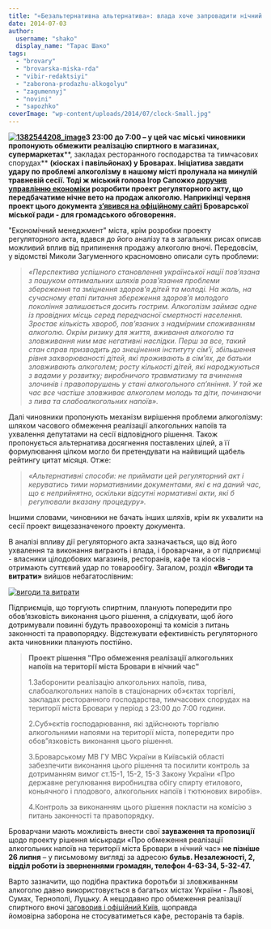 ```yaml
---
title: "«Безальтернативна альтернатива»: влада хоче запровадити нічний \"сухий закон\" у Броварах"
date: 2014-07-03
author: 
  username: "shako"
  display_name: "Тарас Шако"
tags: 
  - "brovary"
  - "brovarska-miska-rda"
  - "vibir-redaktsiyi"
  - "zaborona-prodazhu-alkogolyu"
  - "zagumennyj"
  - "novini"
  - "sapozhko"
coverImage: "wp-content/uploads/2014/07/clock-Small.jpg"
---
```


**[![1382544208_image](https://mpz.brovary.org/wp-content/uploads/2014/07/1382544208_image.jpg)](https://mpz.brovary.org/wp-content/uploads/2014/07/1382544208_image.jpg)З 23:00 до 7:00 – у цей час міські чиновники пропонують обмежити реалізацію спиртного в магазинах, супермаркетах****, закладах ресторанного господарства та тимчасових спорудах** **(кіосках і павільйонах) у Броварах. Ініціатива завдати удару по проблемі алкоголізму в нашому місті пролунала на минулій травневій сесії. Тоді ж міський голова Ігор Сапожко [доручив управлінню економіки](https://mpz.brovary.org/u-brovarah-zbirayutsya-zaboroniti-prodazh-alkogolyu-vnochi/) розробити проект регуляторного акту, що передбачатиме нічне вето на продаж алкоголю. Наприкінці червня проект цього документа [з](https://brovary-rada.gov.ua/pov%D1%96domlennya-pro-oprilyudnennya-regulyatornogo-akta-%E2%80%93-r%D1%96shennya-brovarsko%D1%97-m%D1%96sko%D1%97-radi-%C2%ABpro-obmezhe)**[**’**](https://brovary-rada.gov.ua/pov%D1%96domlennya-pro-oprilyudnennya-regulyatornogo-akta-%E2%80%93-r%D1%96shennya-brovarsko%D1%97-m%D1%96sko%D1%97-radi-%C2%ABpro-obmezhe)**[явився на офіційному сайті](https://brovary-rada.gov.ua/pov%D1%96domlennya-pro-oprilyudnennya-regulyatornogo-akta-%E2%80%93-r%D1%96shennya-brovarsko%D1%97-m%D1%96sko%D1%97-radi-%C2%ABpro-obmezhe) Броварської міської ради - для громадського обговорення.**

"Економічний менеджмент" міста, крім розробки проекту регуляторного акта, вдався до його аналізу та в загальних рисах описав можливий вплив від припинення продажу алкоголю вночі. Передовсім, у відомстві Миколи Загуменного красномовно описали суть проблеми:

> _«Перспектива успішного становлення української нації пов’язана з пошуком оптимальних шляхів розв’язання проблеми збереження та зміцнення здоров’я дітей та молоді. На жаль, на сучасному етапі питання збереження здоров’я молодого покоління залишається досить гострим. Алкоголізм займає одне із провідних місць серед передчасної смертності населення. Зростає кількість хвороб, пов’язаних з надмірним споживанням алкоголю._ _Окрім ризику для життя, вживання алкоголю та зловживання ним має негативні наслідки. Перш за все, такий стан справ призводить до знецінення інституту сім’ї, збільшення рівня захворюваності дітей, які проживають в сім’ях, де батьки зловживають алкоголем; росту кількості дітей, які народжуються з вадами у розвитку; виробничого травматизму та вчинення злочинів і правопорушень у стані алкогольного сп’яніння. У той же час все частіше зловживає алкоголем молодь та діти, починаючи з пива та слабоалкогольних напоїв»._

Далі чиновники пропонують механізм вирішення проблеми алкоголізму: шляхом часового обмеження реалізації алкогольних напоїв та ухвалення депутатами на сесії відповідного рішення. Також пропонується альтернатива досягнення поставлених цілей, а її формулювання цілком могло би претендувати на найвищий щабель рейтингу цитат місяця. Отже:

> _«Альтернативні способи: не приймати цей регуляторний акт і керуватись тими нормативними документами, які є на даний час, що є неприйнятно, оскільки відсутні нормативні акти, які б регулювали вказану процедуру»._

Іншими словами, чиновники не бачать інших шляхів, крім як ухвалити на сесії проект вищезазначеного проекту документа.

В аналізі впливу дії регуляторного акта зазначається, що від його ухвалення та виконання виграють і влада, і броварчани, а от підприємці - власники цілодобових магазинів, ресторанів, кафе та кіосків - отримають суттєвий удар по товарообігу. Загалом, розділ **«Вигоди та витрати»** вийшов небагатослівним:

[![вигоди та витрати](https://mpz.brovary.org/wp-content/uploads/2014/07/vigodi-ta-vitrati.jpg)](https://mpz.brovary.org/wp-content/uploads/2014/07/vigodi-ta-vitrati.jpg)

Підприємців, що торгують спиртним, планують попередити про обов’язковість виконання цього рішення, а слідкувати, щоб його дотримували повинні будуть правоохоронці та комісія з питань законності та правопорядку. Відстежувати ефективність регуляторного акта чиновники планують постійно.

> **Проект рішення "Про обмеження реалізації алкогольних напоїв на території міста Бровари в нічний час"**
> 
> 1.Заборонити реалізацію алкогольних напоїв, пива, слабоалкогольних напоїв в стаціонарних об»єктах торгівлі, закладах ресторанного господарства, тимчасових спорудах на території міста Бровари у період з 23:00 до 7:00 години.
> 
> 2.Суб»єктів господарювання, які здійснюють торгівлю алкогольними напоями на території міста, попередити про обов”язковість виконання цього рішення.
> 
> 3.Броварському МВ ГУ МВС України в Київській області забезпечити виконання цього рішення та посилити контроль за дотриманням вимог ст.15-1, 15-2, 15-3 Закону України «Про державне регулювання виробництва обігу спирту етилового, коньячного і плодового, алкогольних напоїв і тютюнових виробів».
> 
> 4.Контроль за виконанням цього рішення покласти на комісію з питань законності та правопорядку.

Броварчани мають можливість внести свої **зауваження та пропозиції** щодо проекту рішення міськради «Про обмеження реалізації алкогольних напоїв на території міста Бровари в нічний час» **не пізніше 26 липня** – у письмовому вигляді за адресою **бульв. Незалежності, 2, відділ роботи із зверненнями громадян, телефон 4-63-34, 5-32-47.**

Варто зазначити, що подібна практика боротьби зі зловживанням алкоголю давно використовується в багатьох містах України - Львові, Сумах, Тернополі, Луцьку. А нещодавно про обмеження реалізації спиртного вночі [заговорив і офіційний Київ](https://kiev.pravda.com.ua/news/53a411ef6cdad/), щоправда йомовірна заборона не стосуватиметься кафе, ресторанів та барів.
